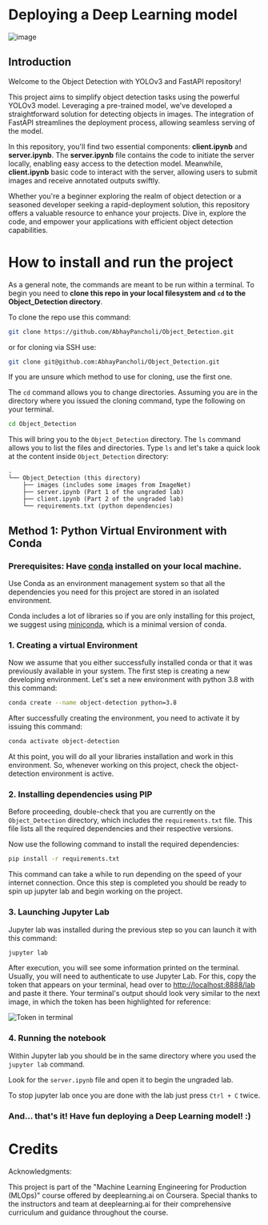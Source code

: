 # Deploying a Deep Learning model

![image](https://github.com/AbhayPancholi/Object_Detection/assets/114471400/f6799093-88ee-45b9-83f6-07357b46a6ca)

 
## Introduction
Welcome to the Object Detection with YOLOv3 and FastAPI repository!

This project aims to simplify object detection tasks using the powerful YOLOv3 model. Leveraging a pre-trained model, we've developed a straightforward solution for detecting objects in images. The integration of FastAPI streamlines the deployment process, allowing seamless serving of the model.

In this repository, you'll find two essential components: **client.ipynb** and **server.ipynb**. The **server.ipynb** file contains the code to initiate the server locally, enabling easy access to the detection model. Meanwhile, **client.ipynb** basic code to interact with the server, allowing users to submit images and receive annotated outputs swiftly.

Whether you're a beginner exploring the realm of object detection or a seasoned developer seeking a rapid-deployment solution, this repository offers a valuable resource to enhance your projects. Dive in, explore the code, and empower your applications with efficient object detection capabilities.

# How to install and run the project
 
As a general note, the commands are meant to be run within a terminal. To begin you need to **clone this repo in your local filesystem and `cd` to the Object_Detection directory**.

To clone the repo use this command:
```bash
git clone https://github.com/AbhayPancholi/Object_Detection.git
```

or for cloning via SSH use:
```bash
git clone git@github.com:AbhayPancholi/Object_Detection.git
```

If you are unsure which method to use for cloning, use the first one.

The `cd` command allows you to change directories. Assuming you are in the directory where you issued the cloning command, type the following on your terminal.
```bash
cd Object_Detection
```
This will bring you to the `Object_Detection` directory. The `ls` command allows you to list the files and directories.
Type `ls` and let's take a quick look at the content inside `Object_Detection` directory:
 
```
.
└── Object_Detection (this directory)
    ├── images (includes some images from ImageNet)
    ├── server.ipynb (Part 1 of the ungraded lab)
    ├── client.ipynb (Part 2 of the ungraded lab)
    └── requirements.txt (python dependencies)
```
 
 
## Method 1: Python Virtual Environment with Conda
 
### Prerequisites: Have [conda](https://docs.conda.io/en/latest/) installed on your local machine.
 
Use Conda as an environment management system so that all the dependencies you need for this project are stored in an isolated environment.
 
Conda includes a lot of libraries so if you are only installing for this project, we suggest using [miniconda](https://docs.conda.io/en/latest/miniconda.html), which is a minimal version of conda.
 
### 1. Creating a virtual Environment
 
Now we assume that you either successfully installed conda or that it was previously available in your system. The first step is  creating a new developing environment. Let's set a new environment with python 3.8 with this command:
 
```bash
conda create --name object-detection python=3.8
```
 
After successfully creating the environment, you need to activate it by issuing this command:
 
```bash
conda activate object-detection
```
 
At this point, you will do all your libraries installation and work in this environment. So, whenever working on this project, check the object-detection environment is active.

 
### 2. Installing dependencies using PIP 
 
Before proceeding, double-check that you are currently on the `Object_Detection` directory, which includes the `requirements.txt` file. This file lists all the required dependencies and their respective versions. 

Now use the following command to install the required dependencies:
 
```bash
pip install -r requirements.txt
```
 
This command can take a while to run depending on the speed of your internet connection. Once this step is completed you should be ready to spin up jupyter lab and begin working on the project.
 
### 3. Launching Jupyter Lab
 
Jupyter lab was installed during the previous step so you can launch it with this command:
```bash
jupyter lab
```
After execution, you will see some information printed on the terminal. Usually, you will need to authenticate to use Jupyter Lab. For this, copy the token that appears on your terminal, head over to [http://localhost:8888/lab](http://localhost:8888/lab) and paste it there. Your terminal's output should look very similar to the next image, in which the token has been highlighted for reference:


![Token in terminal](./assets/token.png)


### 4. Running the notebook
 
Within Jupyter lab you should be in the same directory where you used the `jupyter lab` command.
 
Look for the `server.ipynb` file and open it to begin the ungraded lab.

To stop jupyter lab once you are done with the lab just press `Ctrl + C` twice.
 
### And... that's it! Have fun deploying a Deep Learning model! :)

 
# 
#
# Credits
Acknowledgments:

This project is part of the "Machine Learning Engineering for Production (MLOps)" course offered by deeplearning.ai on Coursera. Special thanks to the instructors and team at deeplearning.ai for their comprehensive curriculum and guidance throughout the course.
